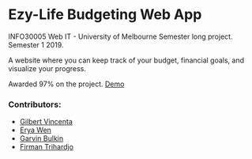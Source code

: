 # Ezy-Life Budgeting Web App
INFO30005 Web IT - University of Melbourne Semester long project. Semester 1 2019. 

A website where you can keep track of your budget, financial goals, and visualize your progress.

Awarded 97% on the project. [Demo](ezy-life.herokuapp.com/)

### Contributors:
- [Gilbert Vincenta](https://github.com/gvincenta)
- [Erya Wen](https://github.com/eryaw)
- [Garvin Bulkin](https://github.com/garviin)
- [Firman Trihardjo](https://github.com/fotto55)
